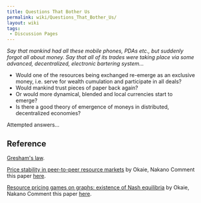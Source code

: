 ```yaml
---
title: Questions That Bother Us
permalink: wiki/Questions_That_Bother_Us/
layout: wiki
tags:
 - Discussion Pages
---
```


*Say that mankind had all these mobile phones, PDAs etc., but suddenly
forgot all about money. Say that all of its trades were taking place via
some advanced, decentralized, electronic bartering system...*

-   Would one of the resources being exchanged re-emerge as an exclusive
    money, i.e. serve for wealth cumulation and participate in all
    deals?
-   Would mankind trust pieces of paper back again?
-   Or would more dynamical, blended and local currencies start to
    emerge?
-   Is there a good theory of emergence of moneys in distributed,
    decentralized economies?

Attempted answers...

Reference
---------

[Gresham's law](/wiki/Gresham_Law "wikilink").

[Price stability in peer-to-peer resource
markets](http://ieeexplore.ieee.org/xpls/abs_all.jsp?arnumber=5662594)
by Okaie, Nakano Comment this paper
[here](/wiki/OkaieNakanoStability "wikilink").

[Resource pricing games on graphs: existence of Nash
equilibria](http://www.springerlink.com/content/213187v363028302/) by
Okaie, Nakano Comment this paper [here](/wiki/OkaieNakanoNash "wikilink").
